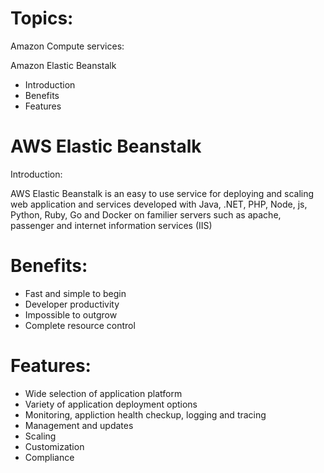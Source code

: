 # Topics:

Amazon Compute services:

Amazon Elastic Beanstalk

- Introduction
- Benefits
- Features

# AWS Elastic Beanstalk

Introduction:

AWS Elastic Beanstalk is an easy to use service for deploying and scaling web application 
and services developed with Java, .NET, PHP, Node, js, Python, Ruby, Go and Docker on familier 
servers such as apache, passenger and internet information services (IIS)

# Benefits:

 - Fast and simple to begin
 - Developer productivity
 - Impossible to outgrow
 - Complete resource control

# Features:

 - Wide selection of application platform
 - Variety of application deployment options
 - Monitoring, appliction health checkup, logging and tracing
 - Management and updates
 - Scaling
 - Customization
 - Compliance
